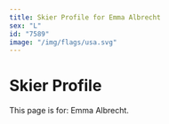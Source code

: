 ```yaml
---
title: Skier Profile for Emma Albrecht
sex: "L"
id: "7589"
image: "/img/flags/usa.svg" 
---
```


# Skier Profile

This page is for: Emma Albrecht.
    